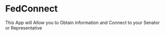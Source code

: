 # FedConnect
This App will Allow you to Obtain information and Connect to your Senator or Representative

